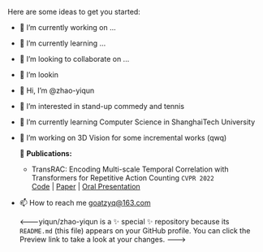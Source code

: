 Here are some ideas to get you started:

- 🔭 I’m currently working on ...

- 🌱 I’m currently learning ...

- 👯 I’m looking to collaborate on ...

- 🤔 I’m lookin

- 👋 Hi, I’m @zhao-yiqun

- 👀 I’m interested in stand-up commedy and tennis

- 🌱 I’m currently learning Computer Science in ShanghaiTech University

- 💞️ I’m working on 3D Vision for some incremental works (qwq)
  
  🌱 **Publications:**
  
  * TransRAC: Encoding Multi-scale Temporal Correlation with Transformers for Repetitive Action Counting `CVPR 2022`   
    [Code](https://github.com/SvipRepetitionCounting/TransRAC) | [Paper](https://arxiv.org/abs/2204.01018) | [Oral Presentation](https://www.youtube.com/watch?v=SFpUS9mHHpk)

- 📫 How to reach me goatzyq@163.com
  
  
  
  <---yiqun/zhao-yiqun is a ✨ special ✨ repository because its `README.md` (this file) appears on your GitHub profile.
  You can click the Preview link to take a look at your changes.
  --->
